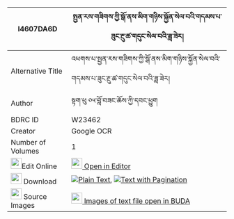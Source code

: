 |I4607DA6D|སྤྱན་རས་གཟིགས་ཀྱི་སྒོ་ནས་མིག་གཉིས་སྐྱོན་སེལ་བའི་གདམས་པ་ཟུང་རྔུ་ཚ་གདུང་སེལ་བའི་ཟླ་ཟེར། 
| --- | --- 
|Alternative Title |འཕགས་པ་སྤྱན་རས་གཟིགས་ཀྱི་སྒོ་ནས་མིག་གཉིས་སྐྱོན་སེལ་བའི་གདམས་པ་ཟུང་རྔུ་ཚ་གདུང་སེལ་བའི་ཟླ་ཟེར།
|Author| སྟག་ཕུ ༠༥་བློ་བཟང་ཆོས་ཀྱི་དབང་ཕྱུག
|BDRC ID | W23462
|Creator | Google OCR
|Number of Volumes| 1
|<img width="25" src="https://img.icons8.com/color/25/000000/edit-property.png">Edit Online| [<img width="25" src="https://avatars.githubusercontent.com/u/45091458?s=200&v=4"> Open in Editor](http://editor.openpecha.org/I4607DA6D)
|<img width="25" src="https://img.icons8.com/fluent/48/000000/download-2.png"/>  Download | [![](https://img.icons8.com/color/20/000000/txt.png)Plain Text](https://github.com/Openpecha/I4607DA6D/releases/download/v1/chenre_zik_kyi_go_ne_mik_nyi_k_plain_I4607DA6D.zip), [![](https://img.icons8.com/color/20/000000/txt.png)Text with Pagination](https://github.com/Openpecha/I4607DA6D/releases/download/v1/chenre_zik_kyi_go_ne_mik_nyi_k_pages_I4607DA6D.zip)
|<img width="25" src="https://img.icons8.com/plasticine/100/000000/pictures-folder.png"/>  Source Images | [<img width="25" src="https://library.bdrc.io/icons/BUDA-small.svg"> Images of text file open in BUDA](https://library.bdrc.io/show/bdr:W23462)